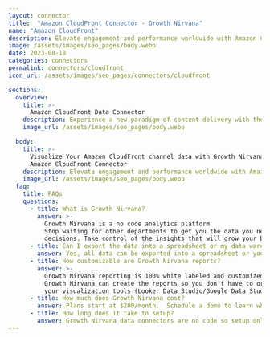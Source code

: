 ```yaml
---
layout: connector
title:  "Amazon CloudFront Connector - Growth Nirvana"
name: "Amazon CloudFront"
description: Elevate engagement and performance worldwide with Amazon CloudFront – your gateway to global content delivery for data, videos, applications, and APIs.
image: /assets/images/seo_pages/body.webp
date: 2023-08-18
categories: connectors
permalink: connectors/cloudfront
icon_url: /assets/images/seo_pages/connectors/cloudfront

sections:
  overview:
    title: >-
      Amazon CloudFront Data Connector
    description: Experience a new paradigm of content delivery with the Amazon CloudFront connector. Seamlessly distribute data, captivating videos, dynamic applications, and APIs to your audience across the world. Harness the power of our cutting-edge global edge locations for unparalleled low-latency access and lightning-fast transfer speeds. Elevate user engagement, boost performance, and ensure security, all with Amazon CloudFront.
    image_url: /assets/images/seo_pages/body.webp

  body:
    title: >-
      Visualize Your Amazon CloudFront channel data with Growth Nirvana's
      Amazon CloudFront Connector
    description: Elevate engagement and performance worldwide with Amazon CloudFront – your gateway to global content delivery for data, videos, applications, and APIs.
    image_url: /assets/images/seo_pages/body.webp
  faq:
    title: FAQs
    questions:
      - title: What is Growth Nirvana?
        answer: >-
          Growth Nirvana is a no code analytics platform 
          Stop waiting for other departments to get you the data you need to make critical business 
          decisions. Take control of the insights that will grow your business.
      - title: Can I export the data into a spreadsheet or my data warehouse?
        answer: Yes, all data can be exported into a spreadsheet or your data warehouse (Google BigQuery, AWS, Snowflake, Azure, etc)
      - title: How customizable are Growth Nirvana reports?
        answer: >-
          Growth Nirvana reporting is 100% white labeled and customized to your specifications.
          Growth Nirvana can create the reports so you don’t have to or you can connect
          your visualization tools (Looker Data Studio/Google Data Studio, Tableau, PowerBI, etc) to Growth Nirvana.
      - title: How much does Growth Nirvana cost?
        answer: Plans start at $200/month.  Schedule a demo to learn what plan is best for you.
      - title: How long does it take to setup?
        answer: Growth Nirvana data connectors are no code so setup only requires a few clicks.
---
```

